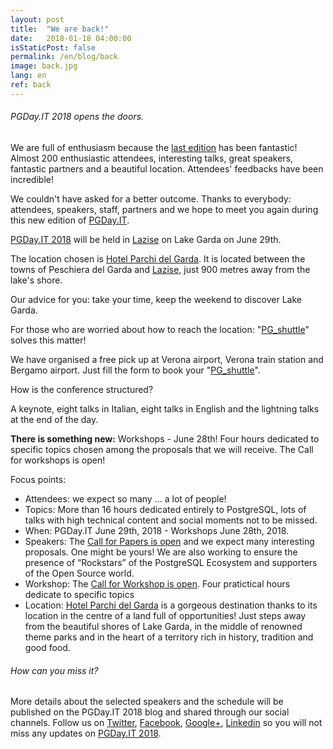 ```yaml
---
layout: post
title:  "We are back!"
date:   2018-01-18 04:00:00
isStaticPost: false
permalink: /en/blog/back
image: back.jpg
lang: en
ref: back
---
```


<h6>PGDay.IT 2018 opens the doors.</h6>

We are full of enthusiasm because the [last edition](https://2017.pgday.it/en/) has been fantastic!
Almost 200 enthusiastic attendees, interesting talks, great speakers, fantastic partners and a beautiful location. Attendees' feedbacks have been incredible!

We couldn't have asked for a better outcome.
Thanks to everybody: attendees, speakers, staff, partners and we hope to meet you again during this new edition of [PGDay.IT](https://2018.pgday.it/en/).

[PGDay.IT 2018](https://2018.pgday.it/en/) will be held in [Lazise](https://2018.pgday.it/en/logistics/) on Lake Garda on June 29th.

The location chosen is [Hotel Parchi del Garda](https://2018.pgday.it/en/logistics/). It is located between the towns of Peschiera del Garda and [Lazise](https://2018.pgday.it/en/logistics/), just 900 metres away from the lake's shore.

Our advice for you: take your time, keep the weekend to discover Lake Garda.

For those who are worried about how to reach the location: "[PG_shuttle](https://docs.google.com/forms/d/e/1FAIpQLSfcysiZlJ2rT7LsV8kU0AG8DvxD1M2WAhAjjcR1E2rhNfHI3A/viewform)" solves this matter!

We have organised a free pick up at Verona airport, Verona train station and Bergamo airport. Just fill the form to book your "[PG_shuttle](https://docs.google.com/forms/d/e/1FAIpQLSfcysiZlJ2rT7LsV8kU0AG8DvxD1M2WAhAjjcR1E2rhNfHI3A/viewform)".

How is the conference structured?

A keynote, eight talks in Italian, eight talks in English and the lightning talks at the end of the day.

**There is something new:** Workshops - June 28th!
Four hours dedicated to specific topics chosen among the proposals that we will receive. The Call for workshops is open!

Focus points:
* Attendees: we expect so many … a lot of people!
* Topics: More than 16 hours dedicated entirely to PostgreSQL, lots of talks with high technical content and social moments not to be missed.
* When: PGDay.IT June 29th, 2018 - Workshops June 28th, 2018.
* Speakers: The [Call for Papers is open](https://2018.pgday.it/en/blog/cfp) and we expect many interesting proposals. One might be yours! We are also working to ensure the presence of “Rockstars” of the PostgreSQL Ecosystem and supporters of the Open Source world.
* Workshop: The [Call for Workshop is open](https://2018.pgday.it/en/blog/cfw). Four pratictical hours dedicate to specific topics
* Location: [Hotel Parchi del Garda](https://2018.pgday.it/en/logistics/) is a gorgeous destination thanks to its location in the centre of a land full of opportunities! Just steps away from the beautiful shores of Lake Garda, in the middle of renowned theme parks and in the heart of a territory rich in history, tradition and good food.

<h6>How can you miss it?</h6>

More details about the selected speakers and the schedule will be published on the PGDay.IT 2018 blog and shared through our social channels.
Follow us on [Twitter](https://twitter.com/PGDayIT), [Facebook](https://www.facebook.com/ITPUG/), [Google+](https://plus.google.com/114060631874544975126), [Linkedin](https://www.linkedin.com/company/itpug) so you will not miss any updates on [PGDay.IT 2018](https://2018.pgday.it/en/).
